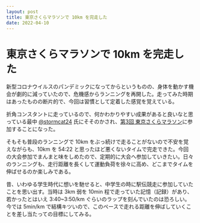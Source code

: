 ```yaml
---
layout: post
title: 東京さくらマラソンで 10km を完走した
date: 2022-04-10
---
```


# 東京さくらマラソンで 10km を完走した

新型コロナウイルスのパンデミックになってからというものの、身体を動かす機会が劇的に減っていたので、危機感からランニングを再開した。走ってみた時期はあったものの断片的で、今回は習慣として定着した感覚を覚えている。

折角コンスタントに走っているので、何かわかりやすい成果があると良いなと思っている最中 [@stormcat24](https://twitter.com/stormcat24) 氏にそそのかされ、[第3回 東京さくらマラソン](https://www.sportsentry.ne.jp/event/t/86388)に参加することになった。

<div class="strava-embed-placeholder" data-embed-type="activity" data-embed-id="6957093695"></div><script defer src="https://strava-embeds.com/embed.js"></script>

そもそも普段のランニングで 10km をぶっ続けで走ることがないので不安を覚えながらも、10km を 54:22 と思ったほど悪くないタイムで完走できた。今回の大会参加でまんまと味をしめたので、定期的に大会へ参加していきたい。日々のランニングも、走行距離を長くして運動負荷を徐々に高め、どこまでタイムを伸ばせるのか楽しみである。

昔、いわゆる学生時代に想いを馳せると、中学生の時に駅伝競走に参加していたことを思い出す。当時は 3km 弱を 10min 程で走っていた記憶（記録）があり、若かったとはいえ 3:40~3:50/km ぐらいのラップを刻んでいたのは恐ろしい。今では 5min/km で結構キツいので、このペースで走れる距離を伸ばしていくことを差し当たっての目標にしてみる。
